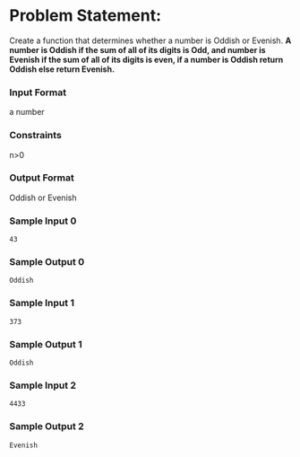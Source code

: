# Problem Statement:

Create a function that determines whether a number is Oddish or Evenish. __A number is Oddish if the sum of all of its digits is Odd, and number is Evenish if the sum of all of its digits is even, if a number is Oddish return Oddish else return Evenish.__

### Input Format

a number

### Constraints

n>0

### Output Format

Oddish or Evenish

### Sample Input 0
```
43
```
### Sample Output 0
```
Oddish
```
### Sample Input 1
```
373
```
### Sample Output 1
```
Oddish
```
### Sample Input 2
```
4433
```
### Sample Output 2
```
Evenish
```

